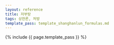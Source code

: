 ```yaml
---
layout: reference
title: 저부탕
tags: 상한론, 처방
template_pass: template_shanghanlun_formulas.md
---
```



{% include {{ page.template_pass }} %}